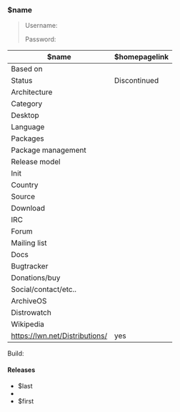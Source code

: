 ### $name

>
>
>

> Username:
>
> Password:

| $name | $homepagelink |
|--------------------|--|
| Based on           |  |
| Status             | Discontinued |
| Architecture       |  |
| Category           |  |
| Desktop            |  |
| Language           |  |
| Packages           |  |
| Package management |  |
| Release model      |  |
| Init               |  |
| Country            |  |
| Source |  |
| Download |  |
| IRC |  |
| Forum |  |
| Mailing list |  |
| Docs |  |
| Bugtracker |  |
| Donations/buy |  |
| Social/contact/etc.. |  |
| ArchiveOS |  |
| Distrowatch |  |
| Wikipedia |  |
| https://lwn.net/Distributions/ | yes |

Build: 

#### Releases

* $last
* 
* $first

